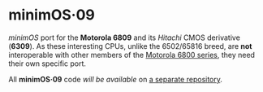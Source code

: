 # minimOS·09

*minimOS* port for the **Motorola 6809** and its *Hitachi* CMOS derivative (**6309**).
As these interesting CPUs, unlike the 6502/65816 breed, are **not** interoperable with other members
of the [Motorola 6800 series](../63), they need their own specific port.

All **minimOS·09** code *will be available* on [a separate repository](https://github.com/zuiko21/minimOS-09).
